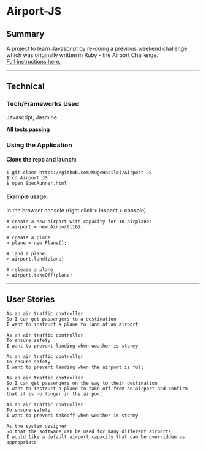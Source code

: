 # Airport-JS

## Summary

A project to learn Javascript by re-doing a previous weekend challenge which was originally written in Ruby - the Airport Challenge.</br>
[Full instructions here.](https://github.com/makersacademy/course/blob/master/individual_challenges/bank_tech_test.md)
___

## Technical

### Tech/Frameworks Used

Javascript, Jasmine

**All tests passing**

### Using the Application

#### Clone the repo and launch:

```
$ git clone https://github.com/MugeHasilci/Airport-JS
$ cd Airport JS
$ open SpecRunner.html
```

#### Example usage:

In the browser console (right click > inspect > console)

```
# create a new airport with capacity for 10 airplanes
> airport = new Airport(10);

# create a plane
> plane = new Plane();

# land a plane
> airport.land(plane)

# release a plane
> airport.takeOff(plane)
```
___

## User Stories

```
As an air traffic controller
So I can get passengers to a destination
I want to instruct a plane to land at an airport

As an air traffic controller
To ensure safety
I want to prevent landing when weather is stormy

As an air traffic controller
To ensure safety
I want to prevent landing when the airport is full

As an air traffic controller
So I can get passengers on the way to their destination
I want to instruct a plane to take off from an airport and confirm that it is no longer in the airport

As an air traffic controller
To ensure safety
I want to prevent takeoff when weather is stormy

As the system designer
So that the software can be used for many different airports
I would like a default airport capacity that can be overridden as appropriate
```
